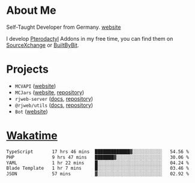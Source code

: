 # About Me

Self-Taught Developer from Germany. [website](https://rjansen.dev)

I develop [Pterodactyl](https://pterodactyl.io) Addons in my free time, you can find
them on [SourceXchange](https://www.sourcexchange.net/teams/356/profile) or [BuiltByBit](https://builtbybit.com/search/3078009).

# Projects

- `MCVAPI` ([website](https://versions.mcjars.app))
- `MCJars` ([website](https://mcjars.app), [repository](https://github.com/0x7d8/mcjar))
- `rjweb-server` ([docs](https://server.rjweb.dev), [repository](https://github.com/0x7d8/NPM_WEB-SERVER))
- `@rjweb/utils` ([docs](https://utils.rjweb.dev), [repository](https://github.com/0x7d8/rjweb-utils))
- `Bot` ([website](https://bot.rjns.dev))

# [Wakatime](https://wakatime.com/@0x7d8)

<!--START_SECTION:waka-->

```txt
TypeScript       17 hrs 46 mins  █████████████▓░░░░░░░░░░░   54.56 %
PHP              9 hrs 47 mins   ███████▓░░░░░░░░░░░░░░░░░   30.06 %
YAML             1 hr 22 mins    █░░░░░░░░░░░░░░░░░░░░░░░░   04.24 %
Blade Template   1 hr 7 mins     █░░░░░░░░░░░░░░░░░░░░░░░░   03.46 %
JSON             57 mins         ▓░░░░░░░░░░░░░░░░░░░░░░░░   02.92 %
```

<!--END_SECTION:waka-->
